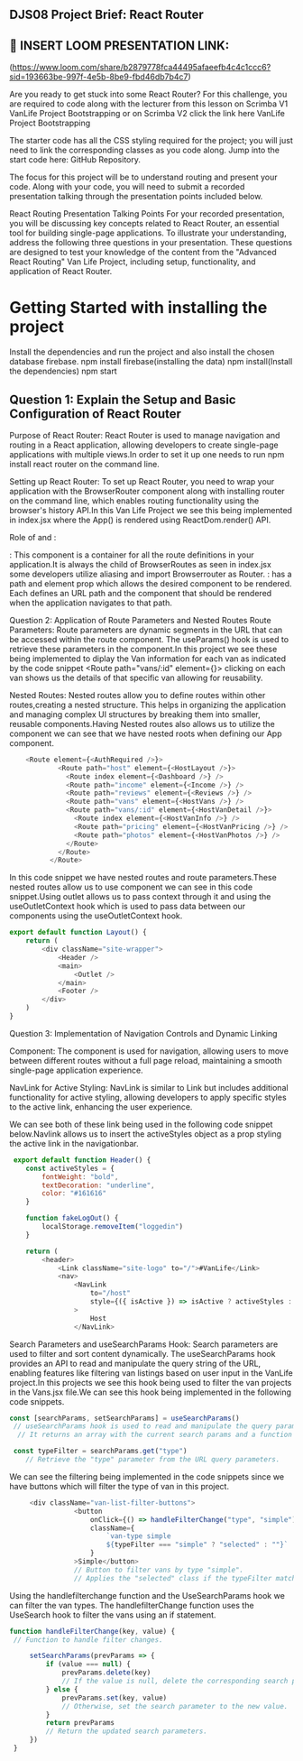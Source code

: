 ## DJS08 Project Brief: React Router
## 🎥 INSERT LOOM PRESENTATION LINK:
(https://www.loom.com/share/b2879778fca44495afaeefb4c4c1ccc6?sid=193663be-997f-4e5b-8be9-fbd46db7b4c7)

Are you ready to get stuck into some React Router? For this challenge, you are required to code along with the lecturer from this lesson on Scrimba V1 VanLife Project Bootstrapping or on Scrimba V2 click the link here VanLife Project Bootstrapping

The starter code has all the CSS styling required for the project; you will just need to link the corresponding classes as you code along. Jump into the start code here: GitHub Repository.

The focus for this project will be to understand routing and present your code. Along with your code, you will need to submit a recorded presentation talking through the presentation points included below.

React Routing Presentation Talking Points
For your recorded presentation, you will be discussing key concepts related to React Router, an essential tool for building single-page applications. To illustrate your understanding, address the following three questions in your presentation. These questions are designed to test your knowledge of the content from the "Advanced React Routing" Van Life Project, including setup, functionality, and application of React Router.

# Getting Started with installing the project
Install the dependencies and run the project and also install the chosen database firebase.
npm install firebase(installing the data)
npm install(Install the dependencies)
npm start

## Question 1: Explain the Setup and Basic Configuration of React Router
Purpose of React Router:
React Router is used to manage navigation and routing in a React application, allowing developers to create single-page 
applications with multiple views.In order to set it up one needs to run npm install react router on the command line.

Setting up React Router:
To set up React Router, you need to wrap your application with the BrowserRouter component along with installing router on the command line, which enables routing functionality using the browser's history API.In this Van Life Project we see this  being implemented in index.jsx where the App() is rendered using 
 ReactDom.render() API.


Role of <Routes> and <Route>:

<Routes>: This component is a container for all the route definitions in your application.It is always the child of BrowserRoutes as seen in index.jsx some developers utilize aliasing and import Browserrouter as Router.
<Route>:<Route> has a path and element prop which allows the desired component to be rendered. Each <Route> defines an URL  path and the component that should be rendered when the application navigates to that path.




Question 2: Application of Route Parameters and Nested Routes
Route Parameters:
Route parameters are dynamic segments in the URL that can be accessed within the route component. The useParams() hook is used to retrieve these parameters in the component.In this project we see these being implemented to diplay the Van information for each van as indicated by the code  snippet  <Route path="vans/:id" element={<HostVanDetail />}> clicking on each van shows us the details of that specific van allowing for reusability. 


Nested Routes:
Nested routes allow you to define routes within other routes,creating a nested structure. This helps in organizing the application  and managing complex UI structures by breaking them into smaller, reusable components.Having Nested routes also allows us to utilize the <Outlet> component we can see that we have nested roots when defining our App component.
   
```javascript    
    <Route element={<AuthRequired />}>
            <Route path="host" element={<HostLayout />}>
              <Route index element={<Dashboard />} />
              <Route path="income" element={<Income />} />
              <Route path="reviews" element={<Reviews />} />
              <Route path="vans" element={<HostVans />} />
              <Route path="vans/:id" element={<HostVanDetail />}>
                <Route index element={<HostVanInfo />} />
                <Route path="pricing" element={<HostVanPricing />} />
                <Route path="photos" element={<HostVanPhotos />} />
              </Route>
            </Route>
          </Route>
```


          
In this code snippet we have nested routes and route parameters.These nested routes allow us to use <Outlet> component we can see in this code snippet.Using outlet allows us to pass context through it and using the useOutletContext hook which is used to pass data between our components using the useOutletContext hook.

```javascript
export default function Layout() {
    return (
        <div className="site-wrapper">
            <Header />
            <main>
                <Outlet />
            </main>
            <Footer />
        </div>
    )
}
```


Question 3: Implementation of Navigation Controls and Dynamic Linking
<Link> Component:
The <Link> component is used for navigation, allowing users to move between different routes without a full page reload, maintaining a smooth single-page application experience.

NavLink for Active Styling:
NavLink is similar to Link but includes additional functionality for active styling, allowing developers to apply specific styles to the active link, enhancing the user experience.

We can see both of these link being used in the following code snippet below.Navlink allows us to insert the activeStyles object as a prop styling the active link in the navigationbar.
 
 
```javascript 
 export default function Header() {
    const activeStyles = {
        fontWeight: "bold",
        textDecoration: "underline",
        color: "#161616"
    }

    function fakeLogOut() {
        localStorage.removeItem("loggedin")
    }

    return (
        <header>
            <Link className="site-logo" to="/">#VanLife</Link>
            <nav>
                <NavLink
                    to="/host"
                    style={({ isActive }) => isActive ? activeStyles : null}
                >
                    Host
                </NavLink>
```



Search Parameters and useSearchParams Hook:
Search parameters are used to filter and sort content dynamically. 
The useSearchParams hook provides an API to read and manipulate the query string of the URL, enabling features like filtering van listings based on user input in the VanLife project.In this projects we see this hook being used to filter the van projects in the Vans.jsx file.We can see this hook being implemented in the following code snippets.

  ```javascript
  const [searchParams, setSearchParams] = useSearchParams()
   // useSearchParams hook is used to read and manipulate the query parameters in the URL. 
    // It returns an array with the current search params and a function to update them.
```

```javascript 
 const typeFilter = searchParams.get("type")
    // Retrieve the "type" parameter from the URL query parameters.
```
    
    
We can see the filtering being implemented in the code snippets since we have buttons which will filter the type of van in this project.
```javascript
     <div className="van-list-filter-buttons">
                <button
                    onClick={() => handleFilterChange("type", "simple")}
                    className={
                        `van-type simple 
                        ${typeFilter === "simple" ? "selected" : ""}`
                    }
                >Simple</button>
                // Button to filter vans by type "simple". 
                // Applies the "selected" class if the typeFilter matches.
```

Using the handlefilterchange function and the UseSearchParams hook we can filter the van types.
The handlefilterChange function uses the UseSearch hook to filter the vans using an if statement.

   ```javascript
function handleFilterChange(key, value) {
    // Function to handle filter changes.

        setSearchParams(prevParams => {
            if (value === null) {
                prevParams.delete(key)
                // If the value is null, delete the corresponding search parameter.
            } else {
                prevParams.set(key, value)
                // Otherwise, set the search parameter to the new value.
            }
            return prevParams
            // Return the updated search parameters.
        })
    }
```  


